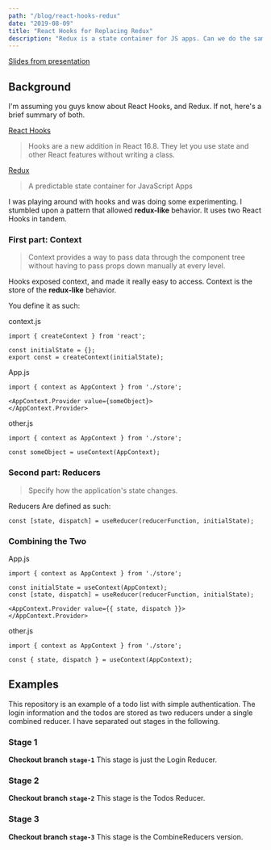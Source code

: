 ```yaml
---
path: "/blog/react-hooks-redux"
date: "2019-08-09"
title: "React Hooks for Replacing Redux"
description: "Redux is a state container for JS apps. Can we do the same thing now that React Hooks are released?"
---
```


[Slides from presentation](https://docs.google.com/presentation/d/13UeoCwjvOpdTXezWQr0YuOoe8qiI6ID-a6_nTsheiqg/edit?usp=sharing)

## Background
I'm assuming you guys know about React Hooks, and Redux. If not, here's a brief summary of both.

[React Hooks](https://reactjs.org/docs/hooks-intro.html)
> Hooks are a new addition in React 16.8. They let you use state and other React features without writing a class.

[Redux](https://redux.js.org/)
> A predictable state container for JavaScript Apps


I was playing around with hooks and was doing some experimenting. I stumbled upon a pattern that allowed **redux-like** behavior. It uses two React Hooks in tandem.

### First part: Context
> Context provides a way to pass data through the component tree without having to pass props down manually at every level.

Hooks exposed context, and made it really easy to access. Context is the store of the **redux-like** behavior.

You define it as such:

context.js
```
import { createContext } from 'react';

const initialState = {};
export const = createContext(initialState);
```

App.js
```
import { context as AppContext } from './store';

<AppContext.Provider value={someObject}>
</AppContext.Provider>
```

other.js
```
import { context as AppContext } from './store';

const someObject = useContext(AppContext);
```



### Second part: Reducers
> Specify how the application's state changes.

Reducers Are defined as such:
```
const [state, dispatch] = useReducer(reducerFunction, initialState);
```

### Combining the Two
App.js
```
import { context as AppContext } from './store';

const initialState = useContext(AppContext);
const [state, dispatch] = useReducer(reducerFunction, initialState);

<AppContext.Provider value={{ state, dispatch }}>
</AppContext.Provider>
```

other.js
```
import { context as AppContext } from './store';

const { state, dispatch } = useContext(AppContext);
```

## Examples

This repository is an example of a todo list with simple authentication. The login information and the todos are stored as two reducers under a single combined reducer. I have separated out stages in the following.

### Stage 1
**Checkout branch `stage-1`**
This stage is just the Login Reducer.

### Stage 2
**Checkout branch `stage-2`**
This stage is the Todos Reducer.

### Stage 3
**Checkout branch `stage-3`**
This stage is the CombineReducers version.